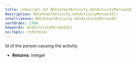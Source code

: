 ```yaml
---
title: crmscript_ref_NSContactActivity_GetActivityPersonId
description: NSContactActivity.GetActivityPersonId()
intellisense: NSContactActivity.GetActivityPersonId
sortOrder: 1769
keywords: GetActivityPersonId()
so.topic: reference
---
```



Id of the person causing the activity.



* **Returns:** Integer


